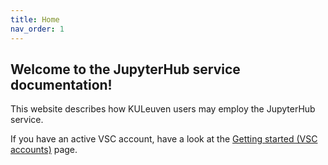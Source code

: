 ```yaml
---
title: Home
nav_order: 1
---
```


## Welcome to the JupyterHub service documentation!

This website describes how KULeuven users may employ the JupyterHub service.

If you have an active VSC account, have a look at the [Getting started
(VSC accounts)](./getting_started_vsc) page.
